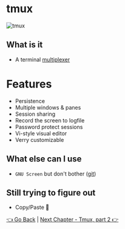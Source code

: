 # tmux

![tmux](https://external-content.duckduckgo.com/iu/?u=https%3A%2F%2Fcdn3.brettterpstra.com%2Fuploads%2F2019%2F12%2Ftmux-logo_tw.png&f=1&nofb=1)

## What is it
* A terminal [multiplexer](https://en.wikipedia.org/wiki/Multiplexing)

# Features
* Persistence 
* Multiple windows & panes
* Session sharing
* Record the screen to logfile
* Password protect sessions
* Vi-style visual editor
* Verry customizable

## What else can I use
* `GNU Screen` but don't bother ([git](https://git.savannah.gnu.org/cgit/screen.git/))

## Still trying to figure out
* Copy/Paste 🤯

[👈 Go Back](03-terminal.md) | [Next Chapter - Tmux, part 2 👉](04-tmux-part2.md)
